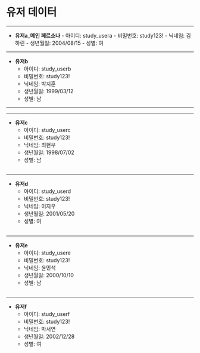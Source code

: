 # 유저 데이터

---

<aside>

- **유저a\_메인 페르소나** - 아이디: study_usera - 비밀번호: study123! - 닉네임: 김하린 - 생년월일: 2004/08/15 - 성별: 여
</aside>

---

<aside>

- **유저b**
  - 아이디: study_userb
  - 비밀번호: study123!
  - 닉네임: 박지훈
  - 생년월일: 1999/03/12
  - 성별: 남
  </aside>

---

---

<aside>

- **유저c**
  - 아이디: study_userc
  - 비밀번호: study123!
  - 닉네임: 최현우
  - 생년월일: 1998/07/02
  - 성별: 남
## </aside>

---

<aside>

- **유저d**
  - 아이디: study_userd
  - 비밀번호: study123!
  - 닉네임: 이지우
  - 생년월일: 2001/05/20
  - 성별: 여

## </aside>

---

<aside>

- **유저e**
  - 아이디: study_usere
  - 비밀번호: study123!
  - 닉네임: 윤민석
  - 생년월일: 2000/10/10
  - 성별: 남

## </aside>

---

<aside>

- **유저f**
  - 아이디: study_userf
  - 비밀번호: study123!
  - 닉네임: 박서연
  - 생년월일: 2002/12/28
  - 성별: 여
</aside>

